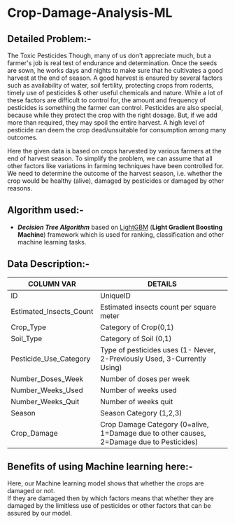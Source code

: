# Crop-Damage-Analysis-ML

## Detailed Problem:-
The Toxic Pesticides Though, many of us don't appreciate much, but a farmer's job is real test of endurance and determination. Once the seeds are sown, he works days and nights to make sure that he cultivates a good harvest at the end of season. A good harvest is ensured by several factors such as availability of water, soil fertility, protecting crops from rodents, timely use of pesticides & other useful chemicals and nature. While a lot of these factors are difficult to control for, the amount and frequency of pesticides is something the farmer can control. Pesticides are also special, because while they protect the crop with the right dosage. But, if we add more than required, they may spoil the entire harvest. A high level of pesticide can deem the crop dead/unsuitable for consumption among many outcomes.

Here the given data is based on crops harvested by various farmers at the end of harvest season. To simplify the problem, we can assume that all other factors like variations in farming techniques have been controlled for. We need to determine the outcome of the harvest season, i.e. whether the crop would be healthy (alive), damaged by pesticides or damaged by other reasons.

## Algorithm used:-
* _**Decision Tree Algorithm**_ based on [LightGBM](https://lightgbm.readthedocs.io/en/latest/) (**Light Gradient Boosting Machine**) framework which is used for ranking, classification and other machine learning tasks.


## Data Description:-

COLUMN VAR | DETAILS
------------ | -------------
ID | UniqueID
Estimated_Insects_Count | Estimated insects count per square meter
Crop_Type | Category of Crop(0,1)
Soil_Type | Category of Soil (0,1)
Pesticide_Use_Category | Type of pesticides uses (1- Never, 2-Previously Used, 3-Currently Using)
Number_Doses_Week | Number of doses per week
Number_Weeks_Used | Number of weeks used
Number_Weeks_Quit | Number of weeks quit
Season | Season Category (1,2,3)
Crop_Damage | Crop Damage Category (0=alive, 1=Damage due to other causes, 2=Damage due to Pesticides)

## Benefits of using Machine learning here:-
Here, our Machine learning model shows that whether the crops are damaged or not.<br>
If they are damaged then by which factors means that whether they are damaged by the limitless use of pesticides or other factors that can be assured by our model.
